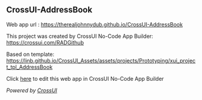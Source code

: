 ## CrossUI-AddressBook
Web app url : https://therealjohnnydub.github.io/CrossUI-AddressBook

This project was created by CrossUI No-Code App Builder: https://crossui.com/RADGithub

Based on template: https://linb.github.io/CrossUI_Assets/assets/projects/Prototyping/xui_project_tpl_AddressBook

Click [here](https://crossui.com/RADGithub/#!from=github&owner=therealjohnnydub&repo=CrossUI-AddressBook) to edit this web app in CrossUI No-Code App Builder

<i>Powered by [CrossUI](https://crossui.com)</i>
